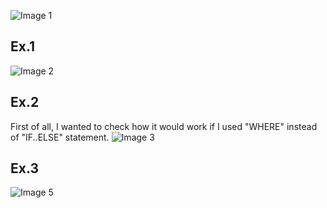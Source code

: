![Image 1](https://github.com/AshleyBlair/SQL/blob/master/LAB5/screenshots/tasks.jpg)

## Ex.1
![Image 2](https://github.com/AshleyBlair/SQL/blob/master/LAB5/screenshots/1.png)
## Ex.2

First of all, I wanted to check how it would work if I used "WHERE" instead of "IF..ELSE" statement.
![Image 3](https://github.com/AshleyBlair/SQL/blob/master/LAB5/screenshots/2_test.png)
## Ex.3
![Image 5](https://github.com/AshleyBlair/SQL/blob/master/LAB5/screenshots/3.png)
